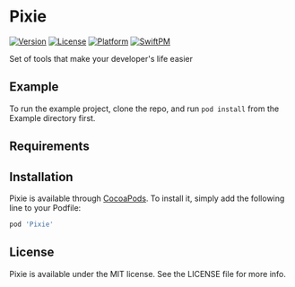 # Pixie

[![Version](https://img.shields.io/cocoapods/v/Pixie.svg?style=flat)](https://cocoapods.org/pods/Pixie)
[![License](https://img.shields.io/cocoapods/l/Pixie.svg?style=flat)](https://cocoapods.org/pods/Pixie)
[![Platform](https://img.shields.io/cocoapods/p/Pixie.svg?style=flat)](https://www.apple.com/pl/ios)
[![SwiftPM](https://img.shields.io/badge/Swift%20Package%20Manager-compatible-brightgreen.svg)](https://github.com/apple/swift-package-manager)

Set of tools that make your developer's life easier

## Example

To run the example project, clone the repo, and run `pod install` from the Example directory first.

## Requirements

## Installation

Pixie is available through [CocoaPods](https://cocoapods.org). To install
it, simply add the following line to your Podfile:

```ruby
pod 'Pixie'
```

## License

Pixie is available under the MIT license. See the LICENSE file for more info.
